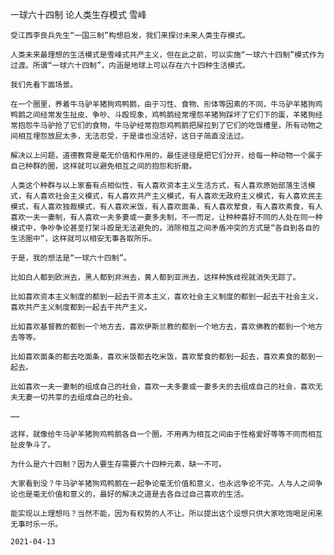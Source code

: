 一球六十四制 论人类生存模式
雪峰

    受江西李良兵先生“一国三制”构想启发，我们来探讨未来人类生存模式。

    人类未来最理想的生活模式是雪峰式共产主义，但在此之前，可以实施“一球六十四制”模式作为过渡。所谓“一球六十四制”，内涵是地球上可以存在六十四种生活模式。

    我们先看下面场景。

    在一个圈里，养着牛马驴羊猪狗鸡鸭鹅，由于习性、食物、形体等因素的不同，牛马驴羊猪狗鸡鸭鹅之间经常发生扯皮、争吵、斗殴现象，鸡鸭鹅经常埋怨羊猪狗踩坏了它们下的蛋，羊猪狗经常抱怨牛马驴抢了它们的食物，牛马驴经常抱怨鸡鸭鹅把屎拉到了它们的吃饭槽里，所有动物之间相互埋怨放屁太多，无法忍受，于是谁也没活好，这日子简直没法过。

    解决以上问题，道德教育是毫无价值和作用的，最佳途径是把它们分开，给每一种动物一个属于自己种群的圈，这样就可以避免相互之间的抱怨和折磨。

    人类这个种群与以上家畜有点相似性，有人喜欢资本主义生活方式，有人喜欢原始部落生活模式，有人喜欢社会主义模式，有人喜欢共产主义模式，有人喜欢无政府主义模式，有人喜欢民主模式，有人喜欢独裁模式，有人喜欢米饭，有人喜欢面条，有人喜欢荤食，有人喜欢素食，有人喜欢一夫一妻制，有人喜欢一夫多妻或一妻多夫制，不一而足，让种种喜好不同的人处在同一种模式中，争吵争论甚至打架斗殴是无法避免的，消除相互之间矛盾冲突的方式是“各自到各自的生活圈中”，这样就可以相安无事各取所乐。

    于是，我的想法是“一球六十四制”。

    比如白人都到欧洲去，黑人都到非洲去，黄人都到亚洲去，这样种族歧视就消失无踪了。

    比如喜欢资本主义制度的都到一起去干资本主义，喜欢社会主义制度的都到一起去干社会主义，喜欢共产主义制度都到一起去干共产主义。

    比如喜欢基督教的都到一个地方去，喜欢伊斯兰教的都到一个地方去，喜欢佛教的都到一个地方去等等。

    比如喜欢面条的都去吃面条，喜欢米饭都去吃米饭，喜欢荤食的都到一起去，喜欢素食的都到一起去。

    比如喜欢一夫一妻制的组成自己的社会，喜欢一夫多妻或一妻多夫的去组成自己的社会，喜欢无夫无妻一切共享的去组成自己的社会。

    ……

    这样，就像给牛马驴羊猪狗鸡鸭鹅各自一个圈，不用再为相互之间由于性格爱好等等不同而相互扯皮争斗了。

    为什么是六十四制？因为人要生存需要六十四种元素，缺一不可。

    大家看到没？牛马驴羊猪狗鸡鸭鹅在一起争论毫无价值和意义，也永远争论不完。人与人之间争论也是毫无价值和意义的，最好的解决之道是去各自过自己喜欢的生活。

    能实现以上理想吗？当然不能，因为有权势的人不让。所以提出这个设想只供大家吃饱喝足闲来无事时乐一乐。

    2021-04-13



